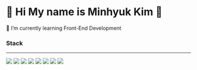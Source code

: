 <h1>👋 Hi My name is Minhyuk Kim 👋 </h1>

<p>🌱 I’m currently learning Front-End Development</p>

<h3>Stack</h3>
<hr>
<img src="https://img.shields.io/badge/HTML5-E34F26?style=for-the-badge&logo=html5&logoColor=white" display: inline/>
<img src="https://img.shields.io/badge/CSS3-1572B6?style=for-the-badge&logo=css3&logoColor=white" display: inline/>
<img src="https://img.shields.io/badge/JavaScript-323330?style=for-the-badge&logo=javascript&logoColor=F7DF1E" display: inline/>
<img src="https://img.shields.io/badge/Bootstrap-563D7C?style=for-the-badge&logo=bootstrap&logoColor=white" display: inline/>
<img src="https://img.shields.io/badge/React-20232A?style=for-the-badge&logo=react&logoColor=61DAFB" display: inline/>
<img src="https://img.shields.io/badge/ts--node-3178C6?style=for-the-badge&logo=ts-node&logoColor=white" display: inline/>
<img src="https://img.shields.io/badge/axios-671ddf?&style=for-the-badge&logo=axios&logoColor=white" display: inline/> 
<img src="https://img.shields.io/badge/Visual_Studio_Code-0078D4?style=for-the-badge&logo=visual%20studio%20code&logoColor=white" display: inline/>

<!--
**kmh990303/kmh990303** is a ✨ _special_ ✨ repository because its `README.md` (this file) appears on your GitHub profile.

Here are some ideas to get you started:

- 🔭 I’m currently working on ...
- 🌱 I’m currently learning Front-End Development
- 👯 I’m looking to collaborate on ...
- 🤔 I’m looking for help with ...
- 💬 Ask me about ...
- 📫 How to reach me: ...
- 😄 Pronouns: ...
- ⚡ Fun fact: ...
-->
